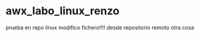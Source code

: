 # awx_labo_linux_renzo
prueba en repo linux
modifico fichero!!!! desde repositorio remoto otra cosa
